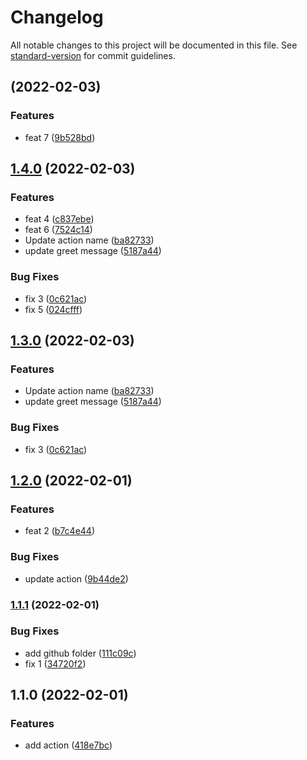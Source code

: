 # Changelog

All notable changes to this project will be documented in this file. See [standard-version](https://github.com/conventional-changelog/standard-version) for commit guidelines.

## [](https://github.com/Wuerike/actions-playground/compare/v1.4.0...v) (2022-02-03)


### Features

* feat 7 ([9b528bd](https://github.com/Wuerike/actions-playground/commit/9b528bdbcedfe5b69d8a508472b4cc3dbc20c484))

## [1.4.0](https://github.com/Wuerike/actions-playground/compare/v1.2.0...v1.4.0) (2022-02-03)


### Features

* feat 4 ([c837ebe](https://github.com/Wuerike/actions-playground/commit/c837ebe1d709598be0b005ee04a0f238eeb7c081))
* feat 6 ([7524c14](https://github.com/Wuerike/actions-playground/commit/7524c1482ca00fdb1efc98d607d5156785baa32f))
* Update action name ([ba82733](https://github.com/Wuerike/actions-playground/commit/ba8273358a1914ea1038032cd838be9d4b8ad98d))
* update greet message ([5187a44](https://github.com/Wuerike/actions-playground/commit/5187a446b0dc4c72aa15a5bd0e9e41957e029eec))


### Bug Fixes

* fix 3 ([0c621ac](https://github.com/Wuerike/actions-playground/commit/0c621ac5c1a603c4c208c37ce48ce702e13c5b1c))
* fix 5 ([024cfff](https://github.com/Wuerike/actions-playground/commit/024cfff34658c7bdc0cf53c3bd2c445a5231a196))

## [1.3.0](https://github.com/Wuerike/actions-playground/compare/v1.2.0...v1.3.0) (2022-02-03)


### Features

* Update action name ([ba82733](https://github.com/Wuerike/actions-playground/commit/ba8273358a1914ea1038032cd838be9d4b8ad98d))
* update greet message ([5187a44](https://github.com/Wuerike/actions-playground/commit/5187a446b0dc4c72aa15a5bd0e9e41957e029eec))


### Bug Fixes

* fix 3 ([0c621ac](https://github.com/Wuerike/actions-playground/commit/0c621ac5c1a603c4c208c37ce48ce702e13c5b1c))

## [1.2.0](https://github.com/Wuerike/actions-playground/compare/v1.1.1...v1.2.0) (2022-02-01)


### Features

* feat 2 ([b7c4e44](https://github.com/Wuerike/actions-playground/commit/b7c4e446c4ad43a329c8e8f9060b8c04de4cce61))


### Bug Fixes

* update action ([9b44de2](https://github.com/Wuerike/actions-playground/commit/9b44de227476e22c2cd7972ed61508cdc264c14e))

### [1.1.1](https://github.com/Wuerike/actions-playground/compare/v1.1.0...v1.1.1) (2022-02-01)


### Bug Fixes

* add github folder ([111c09c](https://github.com/Wuerike/actions-playground/commit/111c09cc9a530f7c72d14c5bc9ed0cfa22dff3da))
* fix 1 ([34720f2](https://github.com/Wuerike/actions-playground/commit/34720f289146369547838984f90d879e2fa6be33))

## 1.1.0 (2022-02-01)


### Features

* add action ([418e7bc](https://github.com/Wuerike/actions-playground/commit/418e7bc0fdfe34a5536a1efef279e6f78262a256))
